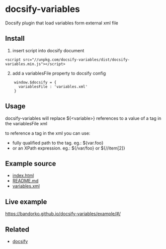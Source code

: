 # docsify-variables
Docsify plugin that load variables form external xml file

## Install

1. insert script into docsify document
```
<script src="//unpkg.com/docsify-variables/dist/docsify-variables.min.js"></script>
```

2. add a variablesFile property to docsify config
```
    window.$docsify = {
      variablesFile : 'variables.xml'
    }
```

## Usage
docsify-variables will replace ${&lt;variable&gt;} references to a value of a tag in the variablesFile xml

to reference a tag in the xml you can use:
- fully qualified path to the tag. eg.: ${var.foo}
- or an XPath expression. eg.: ${/var/foo} or ${//item[2]}

## Example source
- [index.html](example/index.html)
- [README.md](https://raw.githubusercontent.com/bandorko/docsify-variables/master/example/README.md)
- [variables.xml](example/variables.xml)
## Live example
 https://bandorko.github.io/docsify-variables/example/#/
## Related
- [docsify](https://github.com/docsifyjs/docsify)